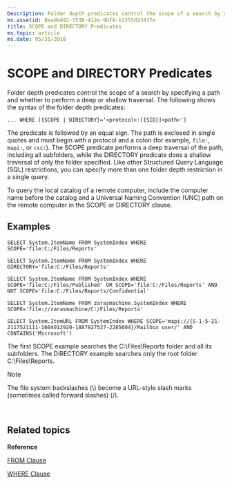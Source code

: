 ```yaml
---
Description: Folder depth predicates control the scope of a search by specifying a path and whether to perform a deep or shallow traversal.
ms.assetid: 8eadbd42-3538-412e-9bf8-b2355d23437e
title: SCOPE and DIRECTORY Predicates
ms.topic: article
ms.date: 05/31/2018
---
```


# SCOPE and DIRECTORY Predicates

Folder depth predicates control the scope of a search by specifying a path and whether to perform a deep or shallow traversal. The following shows the syntax of the folder depth predicates:


```
... WHERE [{SCOPE | DIRECTORY}='<protocol>:[{SID}]<path>']
```



The predicate is followed by an equal sign. The path is exclosed in single quotes and must begin with a protocol and a colon (for example, `file:`, `mapi:`, or `csc:`). The SCOPE predicate performs a deep traversal of the path, including all subfolders, while the DIRECTORY predicate does a shallow traversal of only the folder specified. Like other Structured Query Language (SQL) restrictions, you can specify more than one folder depth restriction in a single query.

To query the local catalog of a remote computer, include the computer name before the catalog and a Universal Naming Convention (UNC) path on the remote computer in the SCOPE or DIRECTORY clause.

## Examples


```
SELECT System.ItemName FROM SystemIndex WHERE SCOPE='file:C:/Files/Reports'

SELECT System.ItemName FROM SystemIndex WHERE DIRECTORY='file:C:/Files/Reports' 

SELECT System.ItemName FROM SystemIndex WHERE SCOPE='file:C:/Files/Published' OR SCOPE='file:C:/Files/Reports' AND NOT SCOPE='file:C:/Files/Reports/Confidential'

SELECT System.ItemName FROM zarasmachine.SystemIndex WHERE SCOPE='file://zarasmachine/C:/Files/Reports'

SELECT System.ItemURL FROM SystemIndex WHERE SCOPE='mapi://{S-1-5-21-2117521111-1604012920-1887927527-2285604}/Mailbox user/' AND CONTAINS('Microsoft')
```



The first SCOPE example searches the C:\\Files\\Reports folder and all its subfolders. The DIRECTORY example searches only the root folder C:\\Files\\Reports.

> [!Note]  
> The file system backslashes (\\) become a URL-style slash marks (sometimes called forward slashes) (/).

 

## Related topics

<dl> <dt>

**Reference**
</dt> <dt>

[FROM Clause](-search-sql-from.md)
</dt> <dt>

[WHERE Clause](-search-sql-where.md)
</dt> </dl>

 

 



